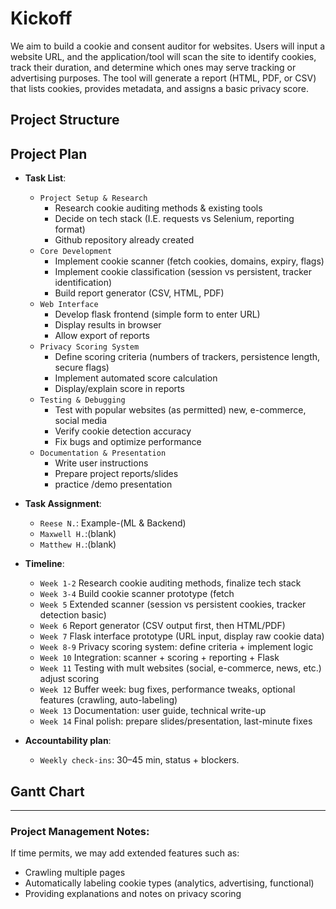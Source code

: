 # Kickoff

We aim to build a cookie and consent auditor for websites. Users will input a website URL, and the application/tool will scan the site to identify cookies, track their duration, and determine which ones may serve tracking or advertising purposes. The tool will generate a report (HTML, PDF, or CSV) that lists cookies, provides metadata, and assigns a basic privacy score.

## Project Structure


## Project Plan

- **Task List**:
  - `Project Setup & Research`
    - Research cookie auditing methods & existing tools
    - Decide on tech stack (I.E. requests vs Selenium, reporting format)
    - Github repository already created
  - `Core Development`
    - Implement cookie scanner (fetch cookies, domains, expiry, flags)
    - Implement cookie classification (session vs persistent, tracker identification)
    - Build report generator (CSV, HTML, PDF)
  - `Web Interface`
    - Develop flask frontend (simple form to enter URL)
    - Display results in browser
    - Allow export of reports
  - `Privacy Scoring System`
    - Define scoring criteria (numbers of trackers, persistence length, secure flags)
    - Implement automated score calculation
    - Display/explain score in reports
  - `Testing & Debugging`
    - Test with popular websites (as permitted) new, e-commerce, social media
    - Verify cookie detection accuracy
    - Fix bugs and optimize performance
  - `Documentation & Presentation`
    -  Write user instructions
    -  Prepare project reports/slides
    -  practice /demo presentation
  
- **Task Assignment**:
  - `Reese N.`: Example-(ML & Backend)
  - `Maxwell H.`:(blank)
  - `Matthew H.`:(blank)

- **Timeline**:
    - `Week 1-2`
      Research cookie auditing methods, finalize tech stack
    - `Week 3-4`
      Build cookie scanner prototype (fetch
    - `Week 5`
      Extended scanner (session vs persistent cookies, tracker detection basic)
    - `Week 6`
      Report generator (CSV output first, then HTML/PDF)
    - `Week 7`
      Flask interface prototype (URL input, display raw cookie data)
    - `Week 8-9`
      Privacy scoring system: define criteria + implement logic
    - `Week 10`
      Integration: scanner + scoring + reporting + Flask
    - `Week 11`
      Testing with mult websites (social, e-commerce, news, etc.) adjust scoring
    - `Week 12`
      Buffer week: bug fixes, performance tweaks, optional features (crawling, auto-labeling)
    - `Week 13`
      Documentation: user guide, technical write-up
    - `Week 14`
      Final polish: prepare slides/presentation, last-minute fixes

- **Accountability plan**:
  - `Weekly check-ins`: 30–45 min, status + blockers.

## Gantt Chart

**************

### Project Management Notes:

If time permits, we may add extended features such as:
  - Crawling multiple pages
  - Automatically labeling cookie types (analytics, advertising, functional)
  - Providing explanations and notes on privacy scoring
